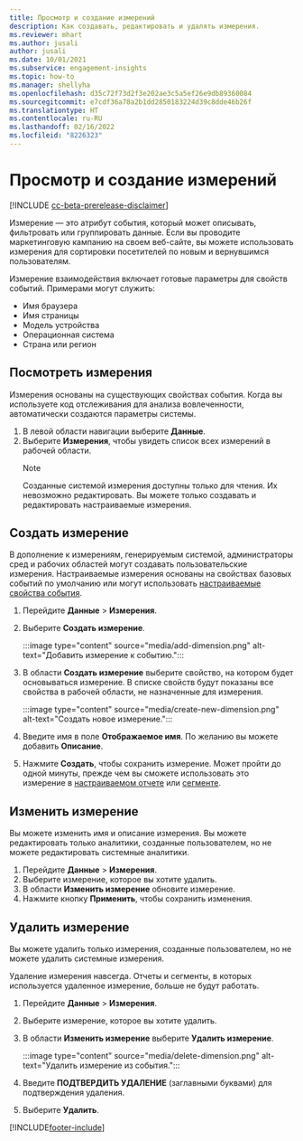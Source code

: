 ```yaml
---
title: Просмотр и создание измерений
description: Как создавать, редактировать и удалять измерения.
ms.reviewer: mhart
ms.author: jusali
author: jusali
ms.date: 10/01/2021
ms.subservice: engagement-insights
ms.topic: how-to
ms.manager: shellyha
ms.openlocfilehash: d35c72f73d2f3e202ae3c5a5ef26e9db89360084
ms.sourcegitcommit: e7cdf36a78a2b1dd2850183224d39c8dde46b26f
ms.translationtype: HT
ms.contentlocale: ru-RU
ms.lasthandoff: 02/16/2022
ms.locfileid: "8226323"
---
```

# <a name="view-and-create-dimensions"></a>Просмотр и создание измерений

[!INCLUDE [cc-beta-prerelease-disclaimer](includes/cc-beta-prerelease-disclaimer.md)]

Измерение — это атрибут события, который может описывать, фильтровать или группировать данные. Если вы проводите маркетинговую кампанию на своем веб-сайте, вы можете использовать измерения для сортировки посетителей по новым и вернувшимся пользователям.  

Измерение взаимодействия включает готовые параметры для свойств событий. Примерами могут служить:

- Имя браузера
- Имя страницы
- Модель устройства
- Операционная система
- Страна или регион

## <a name="view-dimensions"></a>Посмотреть измерения

Измерения основаны на существующих свойствах события. Когда вы используете код отслеживания для анализа вовлеченности, автоматически создаются параметры системы.

1. В левой области навигации выберите **Данные**. 
1. Выберите **Измерения**, чтобы увидеть список всех измерений в рабочей области. 
   > [!NOTE]
   > Созданные системой измерения доступны только для чтения. Их невозможно редактировать. Вы можете только создавать и редактировать настраиваемые измерения.

## <a name="create-a-dimension"></a>Создать измерение

В дополнение к измерениям, генерируемым системой, администраторы сред и рабочих областей могут создавать пользовательские измерения. Настраиваемые измерения основаны на свойствах базовых событий по умолчанию или могут использовать [настраиваемые свойства события](advanced-SDK-implementation.md).

1. Перейдите **Данные** > **Измерения**.
1. Выберите **Создать измерение**.

   :::image type="content" source="media/add-dimension.png" alt-text="Добавить измерение к событию.":::

1. В области **Создать измерение** выберите свойство, на котором будет основываться измерение. В списке свойств будут показаны все свойства в рабочей области, не назначенные для измерения.
   
   :::image type="content" source="media/create-new-dimension.png" alt-text="Создать новое измерение.":::
      
3. Введите имя в поле **Отображаемое имя**. По желанию вы можете добавить **Описание**.
4. Нажмите **Создать**, чтобы сохранить измерение. Может пройти до одной минуты, прежде чем вы сможете использовать это измерение в [настраиваемом отчете](custom-reports.md) или [сегменте](segments.md). 

## <a name="edit-a-dimension"></a>Изменить измерение

Вы можете изменить имя и описание измерения. Вы можете редактировать только аналитики, созданные пользователем, но не можете редактировать системные аналитики.


1. Перейдите **Данные** > **Измерения**.
1. Выберите измерение, которое вы хотите удалить.
1. В области **Изменить измерение** обновите измерение.
1. Нажмите кнопку **Применить**, чтобы сохранить изменения.

## <a name="delete-a-dimension"></a>Удалить измерение

Вы можете удалить только измерения, созданные пользователем, но не можете удалить системные измерения.

Удаление измерения навсегда. Отчеты и сегменты, в которых используется удаленное измерение, больше не будут работать. 

1. Перейдите **Данные** > **Измерения**.
1. Выберите измерение, которое вы хотите удалить.
1. В области **Изменить измерение** выберите **Удалить измерение**.

   :::image type="content" source="media/delete-dimension.png" alt-text="Удалить измерение из события.":::

1. Введите **ПОДТВЕРДИТЬ УДАЛЕНИЕ** (заглавными буквами) для подтверждения удаления. 
1. Выберите **Удалить**.

[!INCLUDE[footer-include](../includes/footer-banner.md)]
